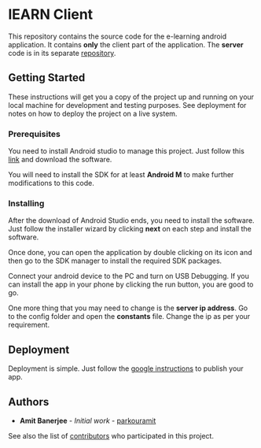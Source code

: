 # lEARN Client

This repository contains the source code for the e-learning android application. It contains **only** the client part of the application. The **server** code is in its separate [repository](https://www.github.com/parkouramit/lEARN-server).

## Getting Started

These instructions will get you a copy of the project up and running on your local machine for development and testing purposes. See deployment for notes on how to deploy the project on a live system.

### Prerequisites

You need to install Android studio to manage this project. Just follow this [link](https://developer.android.com/studio) and download the software.

You will need to install the SDK for at least **Android M** to make further modifications to this code.

### Installing

After the download of Android Studio ends, you need to install the software. Just follow the installer wizard by clicking **next** on each step and install the software.

Once done, you can open the application by double clicking on its icon and then go to the SDK manager to install the required SDK packages.

Connect your android device to the PC and turn on USB Debugging. If you can install the app in your phone by clicking the run button, you are good to go.

One more thing that you may need to change is the **server ip address**. Go to the config folder and open the **constants** file. Change the ip as per your requirement.

## Deployment

Deployment is simple. Just follow the [google instructions](https://developer.android.com/studio/publish) to publish your app.

## Authors

* **Amit Banerjee** - *Initial work* - [parkouramit](https://github.com/parkouramit)

See also the list of [contributors](https://github.com/lEARN-client/contributors) who participated in this project.
